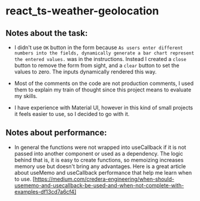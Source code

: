# react_ts-weather-geolocation

## Notes about the task:

- I didn't use `OK` button in the form because `As users enter different numbers into the fields, dynamically generate a bar chart represent the entered values.` was in the instructions. Instead I created a `close` button to remove the form from sight, and a `clear` button to set the values to zero. The inputs dynamically rendered this way.

- Most of the comments on the code are not production comments, I used them to explain my train of thought since this project means to evaluate my skills.

- I have experience with Material UI, however in this kind of small projects it feels easier to use, so I decided to go with it.

## Notes about performance:

- In general the functions were not wrapped into useCallback if it is not passed into another component or used as a dependency. The logic behind that is, it is easy to create functions, so memoizing increases memory use but doesn't bring any advantages. Here is a great article about useMemo and useCallback performance that help me learn when to use. [https://medium.com/credera-engineering/when-should-usememo-and-usecallback-be-used-and-when-not-complete-with-examples-df13cd7a6cf4]
